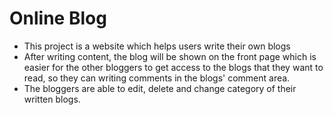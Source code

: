 # Online Blog
- This project is a website which helps users write their own blogs
- After writing content, the blog will be shown on the front page which is easier for the other bloggers to get access to the blogs that they want to read, so they can writing comments in the blogs' comment area.
- The bloggers are able to edit, delete and change category of their written blogs.
